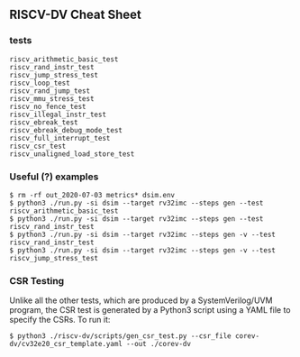 ## RISCV-DV Cheat Sheet

### tests

```
riscv_arithmetic_basic_test
riscv_rand_instr_test
riscv_jump_stress_test
riscv_loop_test
riscv_rand_jump_test
riscv_mmu_stress_test
riscv_no_fence_test
riscv_illegal_instr_test
riscv_ebreak_test
riscv_ebreak_debug_mode_test
riscv_full_interrupt_test
riscv_csr_test
riscv_unaligned_load_store_test
```

### Useful (?) examples

```
$ rm -rf out_2020-07-03 metrics* dsim.env 
$ python3 ./run.py -si dsim --target rv32imc --steps gen --test riscv_arithmetic_basic_test
$ python3 ./run.py -si dsim --target rv32imc --steps gen --test riscv_rand_instr_test
$ python3 ./run.py -si dsim --target rv32imc --steps gen -v --test riscv_rand_instr_test
$ python3 ./run.py -si dsim --target rv32imc --steps gen -v --test riscv_jump_stress_test
```

### CSR Testing

Unlike all the other tests, which are produced by a SystemVerilog/UVM program, the CSR test is generated
by a Python3 script using a YAML file to specify the CSRs.  To run it:
```
$ python3 ./riscv-dv/scripts/gen_csr_test.py --csr_file corev-dv/cv32e20_csr_template.yaml --out ./corev-dv
```
